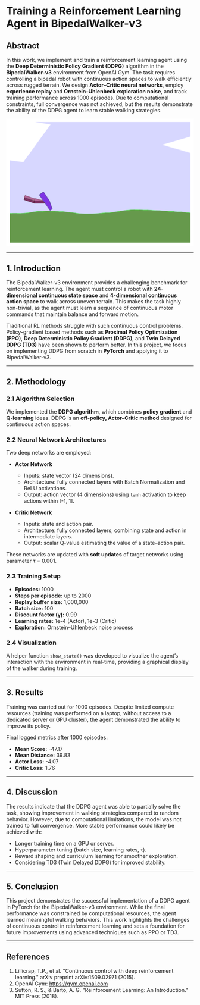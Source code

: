 # Training a Reinforcement Learning Agent in BipedalWalker-v3

## Abstract  
In this work, we implement and train a reinforcement learning agent using the **Deep Deterministic Policy Gradient (DDPG)** algorithm in the **BipedalWalker-v3** environment from OpenAI Gym. The task requires controlling a bipedal robot with continuous action spaces to walk efficiently across rugged terrain. We design **Actor–Critic neural networks**, employ **experience replay** and **Ornstein–Uhlenbeck exploration noise**, and track training performance across 1000 episodes. Due to computational constraints, full convergence was not achieved, but the results demonstrate the ability of the DDPG agent to learn stable walking strategies.  

<p align="center">
  <img src="figure.png" alt="Training Reward Curve" width="600"/>
</p>  

---

## 1. Introduction  
The BipedalWalker-v3 environment provides a challenging benchmark for reinforcement learning. The agent must control a robot with **24-dimensional continuous state space** and **4-dimensional continuous action space** to walk across uneven terrain. This makes the task highly non-trivial, as the agent must learn a sequence of continuous motor commands that maintain balance and forward motion.  

Traditional RL methods struggle with such continuous control problems. Policy-gradient based methods such as **Proximal Policy Optimization (PPO)**, **Deep Deterministic Policy Gradient (DDPG)**, and **Twin Delayed DDPG (TD3)** have been shown to perform better. In this project, we focus on implementing DDPG from scratch in **PyTorch** and applying it to BipedalWalker-v3.  

---

## 2. Methodology  

### 2.1 Algorithm Selection  
We implemented the **DDPG algorithm**, which combines **policy gradient** and **Q-learning** ideas. DDPG is an **off-policy, Actor–Critic method** designed for continuous action spaces.  

### 2.2 Neural Network Architectures  
Two deep networks are employed:  

- **Actor Network**  
  - Inputs: state vector (24 dimensions).  
  - Architecture: fully connected layers with Batch Normalization and ReLU activations.  
  - Output: action vector (4 dimensions) using `tanh` activation to keep actions within [-1, 1].  

- **Critic Network**  
  - Inputs: state and action pair.  
  - Architecture: fully connected layers, combining state and action in intermediate layers.  
  - Output: scalar Q-value estimating the value of a state–action pair.  

These networks are updated with **soft updates** of target networks using parameter τ = 0.001.  

### 2.3 Training Setup  
- **Episodes:** 1000  
- **Steps per episode:** up to 2000  
- **Replay buffer size:** 1,000,000  
- **Batch size:** 100  
- **Discount factor (γ):** 0.99  
- **Learning rates:** 1e-4 (Actor), 1e-3 (Critic)  
- **Exploration:** Ornstein–Uhlenbeck noise process  

### 2.4 Visualization  
A helper function `show_state()` was developed to visualize the agent’s interaction with the environment in real-time, providing a graphical display of the walker during training.  

---

## 3. Results  

Training was carried out for 1000 episodes. Despite limited compute resources (training was performed on a laptop, without access to a dedicated server or GPU cluster), the agent demonstrated the ability to improve its policy.  

Final logged metrics after 1000 episodes:  

- **Mean Score:** -47.17  
- **Mean Distance:** 39.83  
- **Actor Loss:** -4.07  
- **Critic Loss:** 1.76  

---

## 4. Discussion  
The results indicate that the DDPG agent was able to partially solve the task, showing improvement in walking strategies compared to random behavior. However, due to computational limitations, the model was not trained to full convergence. More stable performance could likely be achieved with:  

- Longer training time on a GPU or server.  
- Hyperparameter tuning (batch size, learning rates, τ).  
- Reward shaping and curriculum learning for smoother exploration.  
- Considering TD3 (Twin Delayed DDPG) for improved stability.  

---

## 5. Conclusion  
This project demonstrates the successful implementation of a DDPG agent in PyTorch for the BipedalWalker-v3 environment. While the final performance was constrained by computational resources, the agent learned meaningful walking behaviors. This work highlights the challenges of continuous control in reinforcement learning and sets a foundation for future improvements using advanced techniques such as PPO or TD3.  

---

## References  
1. Lillicrap, T.P., et al. "Continuous control with deep reinforcement learning." arXiv preprint arXiv:1509.02971 (2015).  
2. OpenAI Gym: https://gym.openai.com  
3. Sutton, R. S., & Barto, A. G. "Reinforcement Learning: An Introduction." MIT Press (2018).  
